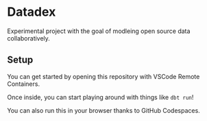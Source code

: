 # Datadex

Experimental project with the goal of modleing open source data collaboratively. 

## Setup

You can get started by opening this repository with VSCode Remote Containers.

Once inside, you can start playing around with things like `dbt run`!

You can also run this in your browser thanks to GitHub Codespaces. 
